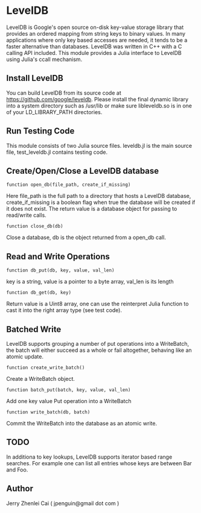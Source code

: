 # LevelDB

LevelDB is Google's open source on-disk key-value storage library that provides an ordered mapping from string keys to binary values. In many applications where only key based accesses are needed, it tends to be a faster alternative than databases.  LevelDB was written in C++ with a C calling API included. This module provides a Julia interface to LevelDB using Julia's  ccall mechanism.

## Install LevelDB

You can build LevelDB from its source code at https://github.com/google/leveldb. Please install the final dynamic library into a system directory such as /usr/lib or make sure libleveldb.so is in one of your LD_LIBRARY_PATH directories.


## Run Testing Code

This module consists of two Julia source files. leveldb.jl is the main source file, test_leveldb.jl contains testing code.


## Create/Open/Close a LevelDB database

```
function open_db(file_path, create_if_missing)
```

Here file_path is the full path to a directory that hosts a LevelDB database, create_if_missing is a boolean flag when true the database will be created if it does not exist.  The return value is a database object for passing to read/write calls.

```
function close_db(db)
```
Close a database, db is the object returned from a open_db call.


## Read and Write Operations

```
function db_put(db, key, value, val_len)
```
key is a string, value is a pointer to a byte array, val_len is its length

```
function db_get(db, key)
```

Return value is a Uint8 array, one can use the reinterpret Julia function to cast it into the right array type (see test code).


## Batched Write

LevelDB supports grouping a number of put operations into a WriteBatch, the batch will either succeed as a whole or fail altogether, behaving like an atomic update.

```
function create_write_batch()
```

Create a WriteBatch object.

```
function batch_put(batch, key, value, val_len)
```

Add one key value Put operation into a WriteBatch

```
function write_batch(db, batch)
```

Commit the WriteBatch into the database as an atomic write.


## TODO

In additiona to key lookups, LevelDB supports iterator based range searches. For example one can list all entries whose keys are between Bar and Foo.

## Author

Jerry Zhenlei Cai ( jpenguin@gmail dot com )